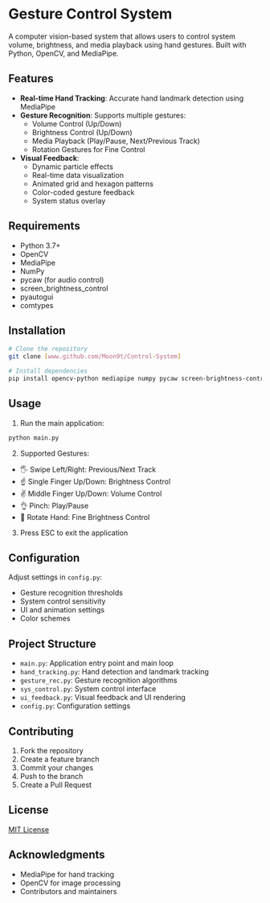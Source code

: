 # Gesture Control System

A computer vision-based system that allows users to control system volume, brightness, and media playback using hand gestures. Built with Python, OpenCV, and MediaPipe.

## Features

- **Real-time Hand Tracking**: Accurate hand landmark detection using MediaPipe
- **Gesture Recognition**: Supports multiple gestures:
  - Volume Control (Up/Down)
  - Brightness Control (Up/Down)
  - Media Playback (Play/Pause, Next/Previous Track)
  - Rotation Gestures for Fine Control
- **Visual Feedback**: 
  - Dynamic particle effects
  - Real-time data visualization
  - Animated grid and hexagon patterns
  - Color-coded gesture feedback
  - System status overlay

## Requirements

- Python 3.7+
- OpenCV
- MediaPipe
- NumPy
- pycaw (for audio control)
- screen_brightness_control
- pyautogui
- comtypes

## Installation

```bash
# Clone the repository
git clone [www.github.com/Moon9t/Control-System]  

# Install dependencies
pip install opencv-python mediapipe numpy pycaw screen-brightness-control pyautogui comtypes
```

## Usage

1. Run the main application:
```bash
python main.py
```

2. Supported Gestures:
- 🖐️ Swipe Left/Right: Previous/Next Track
- ☝️ Single Finger Up/Down: Brightness Control
- ✌️ Middle Finger Up/Down: Volume Control
- 👌 Pinch: Play/Pause
- 🔄 Rotate Hand: Fine Brightness Control

3. Press ESC to exit the application

## Configuration

Adjust settings in `config.py`:
- Gesture recognition thresholds
- System control sensitivity
- UI and animation settings
- Color schemes

## Project Structure

- `main.py`: Application entry point and main loop
- `hand_tracking.py`: Hand detection and landmark tracking
- `gesture_rec.py`: Gesture recognition algorithms
- `sys_control.py`: System control interface
- `ui_feedback.py`: Visual feedback and UI rendering
- `config.py`: Configuration settings

## Contributing

1. Fork the repository
2. Create a feature branch
3. Commit your changes
4. Push to the branch
5. Create a Pull Request

## License

[MIT License](LICENSE)

## Acknowledgments

- MediaPipe for hand tracking
- OpenCV for image processing
- Contributors and maintainers
